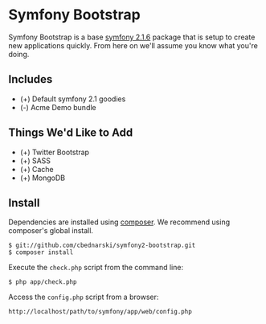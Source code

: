# Symfony Bootstrap

Symfony Bootstrap is a base [symfony 2.1.6](http://symfony.com/) package that is setup to create new applications quickly. From here on we'll assume you know what you're doing.

## Includes

- (+) Default symfony 2.1 goodies
- (-) Acme Demo bundle

## Things We'd Like to Add

- (+) Twitter Bootstrap
- (+) SASS
- (+) Cache
- (+) MongoDB

## Install

Dependencies are installed using [composer](http://getcomposer.org/). We recommend using composer's global install.

	$ git://github.com/cbednarski/symfony2-bootstrap.git
	$ composer install

Execute the `check.php` script from the command line:

	$ php app/check.php

Access the `config.php` script from a browser:

	http://localhost/path/to/symfony/app/web/config.php


